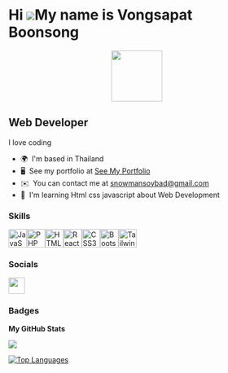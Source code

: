 Hi ![](https://user-images.githubusercontent.com/18350557/176309783-0785949b-9127-417c-8b55-ab5a4333674e.gif)My name is Vongsapat Boonsong
==========================================================================================================================================
<div id="header" align="center">
  <img src="[https://media.giphy.com/media/M9gbBd9nbDrOTu1Mqx/giphy.gif](https://media.discordapp.net/attachments/1003241271302824076/1205527815211065385/getfake-getreal.png?ex=65d8b244&is=65c63d44&hm=55955657c8a701f6a067e2ee21e5035165691b1b0d374496a7d094b346b2db5d&=&format=webp&quality=lossless&width=559&height=559)" width="100"/>
</div>

Web Developer
-------------

I love coding

* 🌍  I'm based in Thailand
* 🖥️  See my portfolio at [See My Portfolio](http://sdsdsdsdsdsdsdsdsdsddsd)
* ✉️  You can contact me at [snowmansoybad@gmail.com](mailto:snowmansoybad@gmail.com)
* 🧠  I'm learning Html css javascript about Web Development

### Skills


<p align="left">
<a href="https://developer.mozilla.org/en-US/docs/Web/JavaScript" target="_blank" rel="noreferrer"><img src="https://raw.githubusercontent.com/danielcranney/readme-generator/main/public/icons/skills/javascript-colored.svg" width="36" height="36" alt="JavaScript" /></a><a href="https://www.php.net/" target="_blank" rel="noreferrer"><img src="https://raw.githubusercontent.com/danielcranney/readme-generator/main/public/icons/skills/php-colored.svg" width="36" height="36" alt="PHP" /></a><a href="https://developer.mozilla.org/en-US/docs/Glossary/HTML5" target="_blank" rel="noreferrer"><img src="https://raw.githubusercontent.com/danielcranney/readme-generator/main/public/icons/skills/html5-colored.svg" width="36" height="36" alt="HTML5" /></a><a href="https://reactjs.org/" target="_blank" rel="noreferrer"><img src="https://raw.githubusercontent.com/danielcranney/readme-generator/main/public/icons/skills/react-colored.svg" width="36" height="36" alt="React" /></a><a href="https://www.w3.org/TR/CSS/#css" target="_blank" rel="noreferrer"><img src="https://raw.githubusercontent.com/danielcranney/readme-generator/main/public/icons/skills/css3-colored.svg" width="36" height="36" alt="CSS3" /></a><a href="https://getbootstrap.com/" target="_blank" rel="noreferrer"><img src="https://raw.githubusercontent.com/danielcranney/readme-generator/main/public/icons/skills/bootstrap-colored.svg" width="36" height="36" alt="Bootstrap" /></a><a href="https://tailwindcss.com/" target="_blank" rel="noreferrer"><img src="https://raw.githubusercontent.com/danielcranney/readme-generator/main/public/icons/skills/tailwindcss-colored.svg" width="36" height="36" alt="TailwindCSS" /></a>
</p>


### Socials

<p align="left"> <a href="https://www.github.com/SnowmanSoybad" target="_blank" rel="noreferrer"> <picture> <source media="(prefers-color-scheme: dark)" srcset="https://raw.githubusercontent.com/danielcranney/readme-generator/main/public/icons/socials/github-dark.svg" /> <source media="(prefers-color-scheme: light)" srcset="https://raw.githubusercontent.com/danielcranney/readme-generator/main/public/icons/socials/github.svg" /> <img src="https://raw.githubusercontent.com/danielcranney/readme-generator/main/public/icons/socials/github.svg" width="32" height="32" /> </picture> </a></p>

### Badges

<b>My GitHub Stats</b>

<a href="http://www.github.com/SnowmanSoybad"><img src="https://github-readme-streak-stats.herokuapp.com/?user=SnowmanSoybad&stroke=ef4444&background=000000&ring=3382ed&fire=3382ed&currStreakNum=ef4444&currStreakLabel=3382ed&sideNums=ef4444&sideLabels=ef4444&dates=ef4444&hide_border=true" /></a>

<a href="https://github.com/SnowmanSoybad" align="left"><img src="https://github-readme-stats.vercel.app/api/top-langs/?username=SnowmanSoybad&langs_count=10&title_color=3382ed&text_color=ef4444&icon_color=000000&bg_color=000000&hide_border=true&locale=en&custom_title=Top%20%Languages" alt="Top Languages" /></a>
